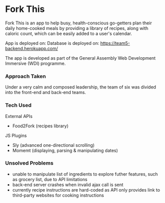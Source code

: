 # Fork This

Fork This is an app to help busy, health-conscious go-getters plan their daily home-cooked meals by providing a library of recipes, along with caloric count, which can be easily added to a user's calendar.

App is deployed on: 
Database is deployed on: https://team5-backend.herokuapp.com/

The app is developed as part of the General Assembly Web Development Immersive (WDI) programme.


### Approach Taken

Under a very calm and composed leadership, the team of six was divided into the front-end and back-end teams.


### Tech Used

External APIs
- Food2Fork (recipes library)

JS Plugins
- Sly (advanced one-directional scrolling)
- Momemt (displaying, parsing & manipulating dates)


### Unsolved Problems

- unable to manipulate list of ingredients to explore futher features, such as grocery list, due to API limitations
- back-end server crashes when invalid ajax call is sent
- currently recipe instructions are hard-coded as API only provides link to third-party websites for cooking instructions
